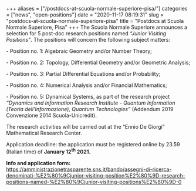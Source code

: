 +++
aliases = ["/postdocs-at-scuola-normale-superiore-pisa/"]
categories = ["news", "open-positions"]
date = "2020-11-17 08:19:31"
slug = "postdocs-at-scuola-normale-superiore-pisa"
title = "Postdocs at Scuola Normale Superiore, Pisa"
+++
The Scuola Normale Superiore announces a selection for 5 post-doc
research positions named *“Junior Visiting Positions”*. The positions
will concern the following subject matters:

\- Position no. 1: Algebraic Geometry and/or Number Theory;

\- Position no. 2: Topology, Differential Geometry and/or Geometric
Analysis;

\- Position no. 3: Partial Differential Equations and/or Probability;

\- Position no. 4: Numerical Analysis and/or Financial Mathematics;

\- Position no. 5: Dynamical Systems, as part of the research project
*“Dynamics and Information Research Institute - Quantum Information
(Teoria dell'Informazione), Quantum Technologies”* (Addendum 2019
Convenzione 2014 Scuola-Unicredit).

The research activities will be carried out at the “Ennio De Giorgi”
Mathematical Research Center.

Application deadline: the application must be registered online by 23.59
(Italian time) of **January 12<sup>th</sup> 2021.**

**Info and application form:**
<https://amministrazionetrasparente.sns.it/bando/assegni-di-ricerca-denominati-%E2%80%9Cjunior-visiting-position%E2%80%9D-research-positions-named-%E2%80%9Cjunior-visiting-positions%E2%80%9D-0>
